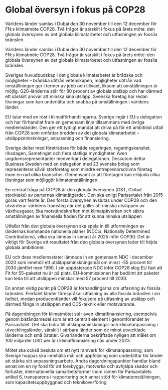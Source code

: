 # Global översyn i fokus på COP28

Världens länder samlas i Dubai den 30 november till den 12 december för FN:s klimatmöte COP28. Två frågor är särskilt i fokus på årets möte: den globala översynen av det globala klimatarbetet och utfasningen av fossila bränslen.

Världens länder samlas i Dubai den 30 november till den 12 december för FN:s klimatmöte COP28. Två frågor är särskilt i fokus på årets möte: den globala översynen av det globala klimatarbetet och utfasningen av fossila bränslen.

Sveriges huvudbudskap i det globala klimatarbetet är brådska och möjligheter – brådska utifrån vetenskapen, möjligheter utifrån vad omställningen ger i termer av jobb och tillväxt, liksom att omställningen är möjlig. G20-länderna står för 80 procent av globala utsläpp och har därmed ett särskilt ansvar att minska sina utsläpp. Svenska företag har redan lösningar som kan underlätta och snabba på omställningen i världens länder.

EU talar med en röst i klimatförhandlingarna. Sverige ingår i EU:s delegation och har förhandlat fram en gemensam linje tillsammans med övriga medlemsländer. Den ger ett tydligt mandat att driva på för ett ambitiöst utfall från COP28 som omfattar bredden av det globala klimatarbetet – utsläppsminskningar, anpassning och finansiering.

Sverige deltar med företrädare för både regeringen, regeringskansliet, riksdagen, Sametinget och flera statliga myndigheter. Även ungdomsrepresentanter medverkar i delegationen. Dessutom deltar Business Sweden med en delegation med 23 svenska bolag som representerar såväl storföretag som mindre entreprenörsdrivna företag inom en rad olika branscher. Gemensamt är att företagen kan erbjuda olika lösningar som möjliggör klimatomställningen.

En central fråga på COP28 är den globala översynen (GST, Global stocktake) av parternas klimatåtgärder. Den ska enligt Parisavtalet från 2015 göras vart femte år. Den första översynen avslutas under COP28 och den utvärderar världens framsteg när det gäller att minska utsläppen av växthusgaser, öka motståndskraften mot klimatpåverkan och säkra omställningen av finansiella flöden för att kunna minska utsläppen

Utfallet från den globala översynen ska spela in till utformningen av ländernas kommande nationella planer (NDC:s, Nationally Determined Contributions), vilka ska lämnas in senast år 2025 inför COP30. Det är viktigt för Sverige att resultatet från den globala översynen leder till höjda globala ambitioner.

EU och dess medlemsstater lämnade in en gemensam NDC i december 2020 som innehöll ett utsläppsminskningsmål om minst -55 procent till 2030 jämfört med 1990. I sin uppdaterade NDC inför COP28 slog EU fast att Fit for 55-paketet nu är på plats. EU-kommissionen har bedömt att paketet kan leda till att utsläppen minskar med 57 procent till 2030.

En annan viktig punkt på COP28 är förhandlingarna om utfasning av fossila bränslen. Flertalet länder förespråkar utfasning av alla fossila bränslen i sin helhet, medan producentländer vill fokusera på utfasning av utsläpp och därmed fånga in utsläppen med CCS-teknik eller motsvarande.

På dagordningen för klimatmötet står även klimatfinansiering, exempelvis genom biståndsmedel som är ett centralt element i genomförandet av Parisavtalet. Det ska bidra till utsläppsminskningar och klimatanpassning i utvecklingsländer, särskilt i sårbara länder som de minst utvecklade länderna och små östater. Givarländerna bekräftade nyligen att målet om 100 miljarder USD per år i klimatfinansiering nås under 2023.

Mötet ska också besluta om ett nytt ramverk för klimatanpassning, som Sverige hoppas ska innehålla mål och uppföljning som underlättar för länder att stärka sitt anpassningsarbete. Andra dagordningspunkter handlar bland annat om en ny fond för att förebygga, motverka och avhjälpa skador och förluster, internationella samarbetsformer inom ramen för Parisavtalets artikel 6, transparens i rapportering och annat stöd för klimatomställningen, som kapacitetsuppbyggnad och tekniköverföring
